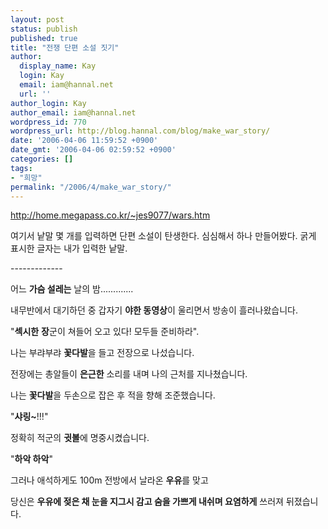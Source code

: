 ```yaml
---
layout: post
status: publish
published: true
title: "전쟁 단편 소설 짓기"
author:
  display_name: Kay
  login: Kay
  email: iam@hannal.net
  url: ''
author_login: Kay
author_email: iam@hannal.net
wordpress_id: 770
wordpress_url: http://blog.hannal.com/blog/make_war_story/
date: '2006-04-06 11:59:52 +0900'
date_gmt: '2006-04-06 02:59:52 +0900'
categories: []
tags:
- "희망"
permalink: "/2006/4/make_war_story/"
---
```

<p><a href="http://home.megapass.co.kr/~jes9077/wars.htm">http://home.megapass.co.kr/~jes9077/wars.htm</a></p>
<p>여기서 낱말 몇 개를 입력하면 단편 소설이 탄생한다. 심심해서 하나 만들어봤다. 굵게 표시한 글자는 내가 입력한 낱말.</p>
<p>-------------</p>
<p>어느 <strong>가슴 설레는</strong> 날의 밤.............</p>
<p>내무반에서 대기하던 중 갑자기 <strong>야한 동영상</strong>이 울리면서 방송이 흘러나왔습니다.</p>
<p>"<strong>섹시한</strong> <strong>장</strong>군이 쳐들어 오고 있다! 모두들 준비하라".</p>
<p>나는 부랴부랴 <strong>꽃다발</strong>을 들고 전장으로 나섰습니다.</p>
<p>전장에는 총알들이 <strong>은근한</strong> 소리를 내며 나의 근처를 지나쳤습니다.</p>
<p>나는 <strong>꽃다발</strong>을 두손으로 잡은 후 적을 향해 조준했습니다.</p>
<p>"<strong>샤링~</strong>!!!"</p>
<p>정확히 적군의 <strong>귓볼</strong>에 명중시켰습니다.</p>
<p>"<strong>하악 하악</strong>"</p>
<p>그러나 애석하게도 100m 전방에서 날라온 <strong>우유</strong>를 맞고</p>
<p>당신은 <strong>우유에 젖은 채 눈을 지그시 감고 숨을 가쁘게 내쉬며 요염하게</strong> 쓰러져 뒤졌습니다.</p>
